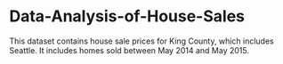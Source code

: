 # Data-Analysis-of-House-Sales
This dataset contains house sale prices for King County, which includes Seattle. It includes homes sold between May 2014 and May 2015.
